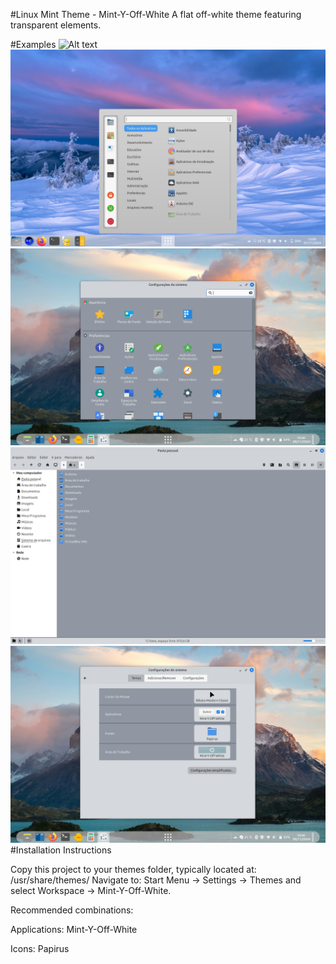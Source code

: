 #Linux Mint Theme - Mint-Y-Off-White
   A flat off-white theme featuring transparent elements.

#Examples
![Alt text](Example/Example_1.png)
![Alt text](Example/Example_2.png)
![Alt text](Example/Example_3.png)
![Alt text](Example/Example_4.png)
![Alt text](Example/Example_5.png)
#Installation Instructions

  Copy this project to your themes folder, typically located at: /usr/share/themes/
  Navigate to: Start Menu -> Settings -> Themes and select Workspace -> Mint-Y-Off-White.
  
  Recommended combinations:
  
  Applications:   Mint-Y-Off-White
  
  Icons:          Papirus
